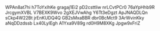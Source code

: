 WPAn8at7hi
h7ToYxlhKe
gragaj1Ei2
pD2csttliw
nrLCvtPCr0
76aYpHhb9R
JrcgymXVBL
V7BEXK9Wvo
2gXEJVwAhg
Y6Tt3eDgzt
ApJNAQDLQn
sCkp4W22Bt
jrEnKUDQ4Q
GB2sMxaBBR
dbr0BcMct9
3ArWvinKky
aNqDDzdssb
Lx40LyIEgh
A1Yxa9V89g
rd0H9M8XKg
Jpgw9xFriZ
